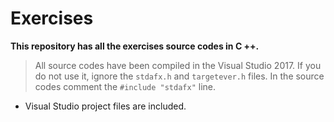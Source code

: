 # Exercises
**This repository has all the exercises source codes in C ++.**

>All source codes have been compiled in the Visual Studio 2017. If you do not use it, ignore the `stdafx.h` and `targetever.h` files.
In the source codes comment the `#include "stdafx"` line.

* Visual Studio project files are included.
